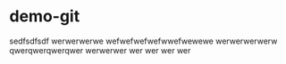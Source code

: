 # demo-git
sedfsdfsdf
werwerwerwe
wefwefwefwefwwefwewewe
werwerwerwerw
qwerqwerqwerqwer
werwerwer
wer
wer
wer
wer
